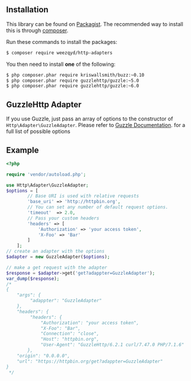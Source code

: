 Installation
------------

This library can be found on [Packagist](https://packagist.org/packages/weezqyd/http-adapters).
The recommended way to install this is through [composer](http://getcomposer.org).

Run these commands to install the packages:

```bash
$ composer require weezqyd/http-adapters
```

You then need to install **one** of the following:
```bash
$ php composer.phar require kriswallsmith/buzz:~0.10
$ php composer.phar require guzzlehttp/guzzle:~5.0
$ php composer.phar require guzzlehttp/guzzle:~6.0
```

GuzzleHttp Adapter
------------------

If you use Guzzle, just pass an array of options to the constructor of `Http\Adapter\GuzzleAdapter`.
Please refer to [Guzzle Documentation](http://docs.guzzlephp.org/en/stable/request-options.html). for a full list of possible options

Example
-------

```php
<?php

require 'vendor/autoload.php';

use Http\Adapter\GuzzleAdapter;
$options = [
	    // Base URI is used with relative requests
	    'base_uri' => 'http://httpbin.org',
	    // You can set any number of default request options.
	    'timeout'  => 2.0,
	    // Pass your custom headers
	    'headers' => [
	    	'Authorization' => 'your access token',
	    	'X-Foo' => 'Bar'
	    ]
	];
// create an adapter with the options
$adapter = new GuzzleAdapter($options);

// make a get request with the adapter
$response = $adapter->get('get?adappter=GuzzleAdapter');
var_dump($response);
/*
{
	"args": {
		 "adappter": "GuzzleAdapter"
	}, 
	"headers": {
		 "headers": {
			 "Authorization": "your access token",
			 "X-Foo": "Bar",
			 "Connection": "close", 
			 "Host": "httpbin.org", 
			 "User-Agent": "GuzzleHttp/6.2.1 curl/7.47.0 PHP/7.1.6"
		}, 
	"origin": "0.0.0.0", 
	"url": "https://httpbin.org/get?adappter=GuzzleAdapter"
}
 */
```